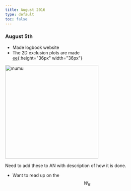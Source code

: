 ```yaml
---
title: August 2016
type: default
toc: false
---
```



### August 5th

 * Made logbook website
 * The 2D exclusion plots are made  
[ee](http://phansen.web.cern.ch/phansen/wr-plots/lim2dWReejj_SHv19800toys_limit.png){:height="36px" width="36px"}  

<img alt="mumu" src="http://phansen.web.cern.ch/phansen/wr-plots/lim2dWRmumujj_SHv19800toys_limit.png" width=300 />  

Need to add these to AN with description of how it is done. 

 * Want to read up on the $$W_R$$

